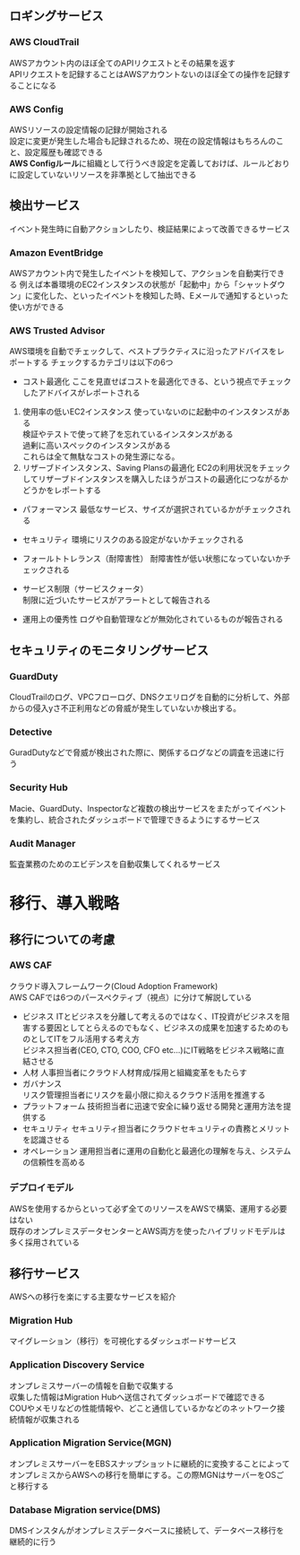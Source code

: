 ## ロギングサービス
### AWS CloudTrail
AWSアカウント内のほぼ全てのAPIリクエストとその結果を返す    
APIリクエストを記録することはAWSアカウントないのほぼ全ての操作を記録することになる  

### AWS Config
AWSリソースの設定情報の記録が開始される     
設定に変更が発生した場合も記録されるため、現在の設定情報はもちろんのこと、設定履歴も確認できる  
**AWS Configルール**に組織として行うべき設定を定義しておけば、ルールどおりに設定していないリソースを非準拠として抽出できる  

## 検出サービス
イベント発生時に自動アクションしたり、検証結果によって改善できるサービス
### Amazon EventBridge
AWSアカウント内で発生したイベントを検知して、アクションを自動実行できる 
例えば本番環境のEC2インスタンスの状態が「起動中」から「シャットダウン」に変化した、といったイベントを検知した時、Eメールで通知するといった使い方ができる    

### AWS Trusted Advisor
AWS環境を自動でチェックして、ベストプラクティスに沿ったアドバイスをレポートする 
チェックするカテゴリは以下の6つ
* コスト最適化
ここを見直せばコストを最適化できる、という視点でチェックしたアドバイスがレポートされる  
1. 使用率の低いEC2インスタンス
使っていないのに起動中のインスタンスがある  
検証やテストで使って終了を忘れているインスタンスがある      
過剰に高いスペックのインスタンスがある  
これらは全て無駄なコストの発生源になる。
2. リザーブドインスタンス、Saving Plansの最適化
EC2の利用状況をチェックしてリザーブドインスタンスを購入したほうがコストの最適化につながるかどうかをレポートする 

* パフォーマンス
最低なサービス、サイズが選択されているかがチェックされる

* セキュリティ
環境にリスクのある設定がないかチェックされる

* フォールトトレランス（耐障害性）
耐障害性が低い状態になっていないかチェックされる

* サービス制限（サービスクォータ）  
制限に近づいたサービスがアラートとして報告される

* 運用上の優秀性
ログや自動管理などが無効化されているものが報告される

## セキュリティのモニタリングサービス
### GuardDuty
CloudTrailのログ、VPCフローログ、DNSクエリログを自動的に分析して、外部からの侵入yさ不正利用などの脅威が発生していないか検出する。

### Detective
GuradDutyなどで脅威が検出された際に、関係するログなどの調査を迅速に行う

### Security Hub
Macie、GuardDuty、Inspectorなど複数の検出サービスをまたがってイベントを集約し、統合されたダッシュボードで管理できるようにするサービス 

### Audit Manager
監査業務のためのエビデンスを自動収集してくれるサービス

# 移行、導入戦略
## 移行についての考慮
### AWS CAF
クラウド導入フレームワーク(Cloud Adoption Framework)    
AWS CAFでは6つのパースペクティブ（視点）に分けて解説している    
* ビジネス
ITとビジネスを分離して考えるのではなく、IT投資がビジネスを阻害する要因としてとらえるのでもなく、ビジネスの成果を加速するためのものとしてITをフル活用する考え方  
ビジネス担当者(CEO, CTO, COO, CFO etc...)にIT戦略をビジネス戦略に直結させる 
* 人材
人事担当者にクラウド人材育成/採用と組織変革をもたらす
* ガバナンス  
リスク管理担当者にリスクを最小限に抑えるクラウド活用を推進する  
* プラットフォーム
技術担当者に迅速で安全に繰り返せる開発と運用方法を提供する
* セキュリティ
セキュリティ担当者にクラウドセキュリティの責務とメリットを認識させる    
* オペレーション
運用担当者に運用の自動化と最適化の理解を与え、システムの信頼性を高める  

### デプロイモデル
AWSを使用するからといって必ず全てのリソースをAWSで構築、運用する必要はない  
既存のオンプレミスデータセンターとAWS両方を使ったハイブリッドモデルは多く採用されている 

## 移行サービス
AWSへの移行を楽にする主要なサービスを紹介
### Migration Hub
マイグレーション（移行）を可視化するダッシュボードサービス  
### Application Discovery Service
オンプレミスサーバーの情報を自動で収集する  
収集した情報はMigration Hubへ送信されてダッシュボードで確認できる   
COUやメモリなどの性能情報や、どこと通信しているかなどのネットワーク接続情報が収集される 
### Application Migration Service(MGN)
オンプレミスサーバーをEBSスナップショットに継続的に変換することによってオンプレミスからAWSへの移行を簡単にする。この際MGNはサーバーをOSごと移行する 
### Database Migration service(DMS) 
DMSインスタんがオンプレミスデータベースに接続して、データベース移行を継続的に行う  
